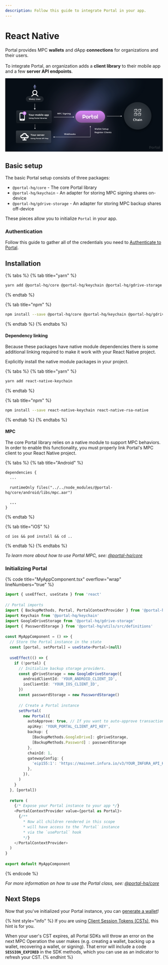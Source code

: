 ```yaml
---
description: Follow this guide to integrate Portal in your app.
---
```


# React Native

Portal provides MPC **wallets** and dApp **connections** for organizations and their users.\
\
To integrate Portal, an organization adds a **client library** to their mobile app and a few **server API endpoints**.

![The Portal library connects your mobile app and server with the web3 ecosystem.](<../../.gitbook/assets/image (18).png>)

## Basic setup

The basic Portal setup consists of three packages:&#x20;

* `@portal-hq/core` - The core Portal library
* `@portal-hq/keychain` - An adapter for storing MPC signing shares on-device
* `@portal-hq/gdrive-storage` - An adapter for storing MPC backup shares off-device

These pieces allow you to initialize `Portal` in your app.

### Authentication

Follow this guide to gather all of the credentials you need to [Authenticate to Portal](../../resources/authentication-and-api-keys.md).

## Installation <a href="#installation" id="installation"></a>

{% tabs %}
{% tab title="yarn" %}
```bash
yarn add @portal-hq/core @portal-hq/keychain @portal-hq/gdrive-storage
```
{% endtab %}

{% tab title="npm" %}
```bash
npm install --save @portal-hq/core @portal-hq/keychain @portal-hq/gdrive-storage
```
{% endtab %}
{% endtabs %}

#### Dependency linking

Because these packages have native module dependencies there is some additional linking required to make it work with your React Native project.

Explicitly install the native module packages in your project.

{% tabs %}
{% tab title="yarn" %}
```bash
yarn add react-native-keychain
```
{% endtab %}

{% tab title="npm" %}
```bash
npm install --save react-native-keychain react-native-rsa-native
```
{% endtab %}
{% endtabs %}

#### MPC

The core Portal library relies on a native module to support MPC behaviors. In order to enable this functionality, you must properly link Portal's MPC client to your React Native project.

{% tabs %}
{% tab title="Android" %}
<pre class="language-java" data-title="app/build.gradle" data-overflow="wrap"><code class="lang-java">dependencies {
  ...

  runtimeOnly files("../../node_modules/@portal-hq/core/android/libs/mpc.aar")

<strong>  ...
</strong>}
</code></pre>
{% endtab %}

{% tab title="iOS" %}
```
cd ios && pod install && cd ..
```
{% endtab %}
{% endtabs %}

_To learn more about how to use Portal MPC, see:_ [_@portal-hq/core_](../../reference/react-native/portal-hq-core.md#mpc)

### Initializing Portal

{% code title="MyAppComponent.tsx" overflow="wrap" lineNumbers="true" %}
```typescript
import { useEffect, useState } from 'react'

// Portal imports
import { BackupMethods, Portal, PortalContextProvider } from '@portal-hq/core'
import Keychain from '@portal-hq/keychain'
import GoogleDriveStorage from '@portal-hq/gdrive-storage'
import { PasswordStorage } from '@portal-hq/utils/src/definitions'

const MyAppComponent = () => {
  // Store the Portal instance in the state
  const [portal, setPortal] = useState<Portal>(null)

  useEffect(() => {
    if (!portal) {
      // Initialize backup storage providers.
      const gDriveStorage = new GoogleDriveStorage({
        androidClientId: 'YOUR_ANDROID_CLIENT_ID',
        iosClientId: 'YOUR_IOS_CLIENT_ID',
      })
      const passwordStorage = new PasswordStorage()

      // Create a Portal instance
      setPortal(
        new Portal({
          autoApprove: true, // If you want to auto-approve transactions
          apiKey: 'YOUR_PORTAL_CLIENT_API_KEY',
          backup: {
            [BackupMethods.GoogleDrive]: gDriveStorage,
            [BackupMethods.Password] : passwordStorage
          },
          chainId: 1,
          gatewayConfig: {
            'eip155:1': 'https://mainnet.infura.io/v3/YOUR_INFURA_API_KEY',
          },
        }),
      )
    }
  }, [portal])

  return (
    {/* Expose your Portal instance to your app */}
    <PortalContextProvider value={portal as Portal}>
      {/** 
        * Now all children rendered in this scope 
        * will have access to the `Portal` instance 
        * via the `usePortal` hook 
        */}
    </PortalContextProvider>
  )
}

export default MyAppComponent
```
{% endcode %}

_For more information on how to use the Portal class, see:_ [_@portal-hq/core_](../../reference/react-native/portal-hq-core.md)

## Next Steps

Now that you've initialized your Portal instance, you can [generate a wallet](create-a-wallet.md)!

{% hint style="info" %}
If you are using [Client Session Tokens (CSTs)](../../resources/authentication-and-api-keys.md), this hint is for you.

When your user's CST expires, all Portal SDKs will throw an error on the next MPC Operation the user makes (e.g. creating a wallet, backing up a wallet, recovering a wallet, or signing). That error will include a code **`SESSION_EXPIRED`** in the SDK methods, which you can use as an indicator to refresh your CST.
{% endhint %}
